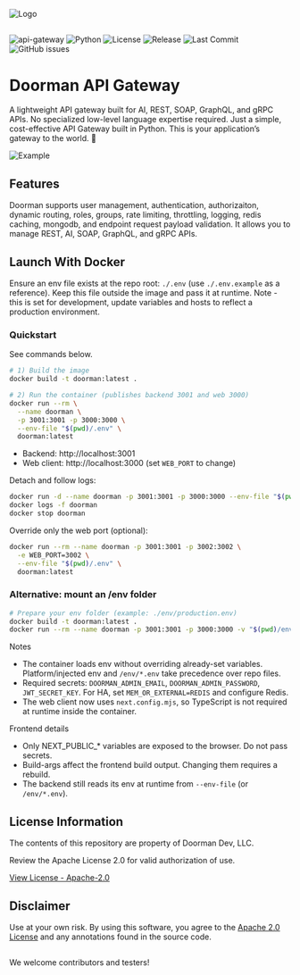 
![Logo](https://i.ibb.co/VpDyBMnk/doorman-gateway-logo.png)

##

![api-gateway](https://img.shields.io/badge/API-Gateway-blue)
![Python](https://img.shields.io/badge/Python-3.10%2B-blue)
![License](https://img.shields.io/badge/license-Apache%202.0-green)
![Release](https://img.shields.io/badge/release-v1.0.0-brightgreen)
![Last Commit](https://img.shields.io/github/last-commit/apidoorman/doorman)
![GitHub issues](https://img.shields.io/github/issues/apidoorman/doorman)

##

# Doorman API Gateway
A lightweight API gateway built for AI, REST, SOAP, GraphQL, and gRPC APIs. No specialized low-level language expertise required. Just a simple, cost-effective API Gateway built in Python. This is your application’s gateway to the world. 🐍

![Example](https://i.ibb.co/jkwPWdnm/Image-9-26-25-at-10-12-PM.png)

## Features
Doorman supports user management, authentication, authorizaiton, dynamic routing, roles, groups, rate limiting, throttling, logging, redis caching, mongodb, and endpoint request payload validation. It allows you to manage REST, AI, SOAP, GraphQL, and gRPC APIs.

## Launch With Docker
Ensure an env file exists at the repo root: `./.env` (use `./.env.example` as a reference). Keep this file outside the image and pass it at runtime. Note - this is set for development, update variables and hosts to reflect a production environment.

### Quickstart
See commands below.

```bash
# 1) Build the image
docker build -t doorman:latest .

# 2) Run the container (publishes backend 3001 and web 3000)
docker run --rm \
  --name doorman \
  -p 3001:3001 -p 3000:3000 \
  --env-file "$(pwd)/.env" \
  doorman:latest
```

- Backend: http://localhost:3001
- Web client: http://localhost:3000 (set `WEB_PORT` to change)

Detach and follow logs:

```bash
docker run -d --name doorman -p 3001:3001 -p 3000:3000 --env-file "$(pwd)/.env" doorman:latest
docker logs -f doorman
docker stop doorman
```

Override only the web port (optional):

```bash
docker run --rm --name doorman -p 3001:3001 -p 3002:3002 \
  -e WEB_PORT=3002 \
  --env-file "$(pwd)/.env" \
  doorman:latest
```

### Alternative: mount an /env folder

```bash
# Prepare your env folder (example: ./env/production.env)
docker build -t doorman:latest .
docker run --rm --name doorman -p 3001:3001 -p 3000:3000 -v "$(pwd)/env:/env:ro" doorman:latest
```

Notes
- The container loads env without overriding already-set variables. Platform/injected env and `/env/*.env` take precedence over repo files.
- Required secrets: `DOORMAN_ADMIN_EMAIL`, `DOORMAN_ADMIN_PASSWORD`, `JWT_SECRET_KEY`. For HA, set `MEM_OR_EXTERNAL=REDIS` and configure Redis.
 - The web client now uses `next.config.mjs`, so TypeScript is not required at runtime inside the container.

Frontend details
- Only NEXT_PUBLIC_* variables are exposed to the browser. Do not pass secrets.
- Build-args affect the frontend build output. Changing them requires a rebuild.
- The backend still reads its env at runtime from `--env-file` (or `/env/*.env`).

## License Information
The contents of this repository are property of Doorman Dev, LLC.

Review the Apache License 2.0 for valid authorization of use.

[View License - Apache-2.0](https://www.apache.org/licenses/LICENSE-2.0)


## Disclaimer
Use at your own risk. By using this software, you agree to the [Apache 2.0 License](https://www.apache.org/licenses/LICENSE-2.0) and any annotations found in the source code.

##

We welcome contributors and testers!
